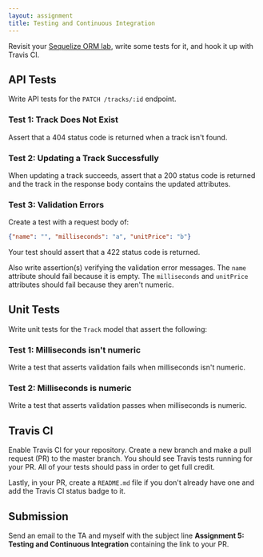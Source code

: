 ```yaml
---
layout: assignment
title: Testing and Continuous Integration
---
```


Revisit your [Sequelize ORM lab](/teaching/2019/labs/sequelize-orm), write some tests for it, and hook it up with Travis CI.

## API Tests

Write API tests for the `PATCH /tracks/:id` endpoint.

### Test 1: Track Does Not Exist

Assert that a 404 status code is returned when a track isn't found.

### Test 2: Updating a Track Successfully

When updating a track succeeds, assert that a 200 status code is returned and the track in the response body contains the updated attributes.

### Test 3: Validation Errors

Create a test with a request body of:

```json
{"name": "", "milliseconds": "a", "unitPrice": "b"}
```

Your test should assert that a 422 status code is returned.

Also write assertion(s) verifying the validation error messages. The `name` attribute should fail because it is empty. The `milliseconds` and `unitPrice` attributes should fail because they aren't numeric.

## Unit Tests

Write unit tests for the `Track` model that assert the following:

### Test 1: Milliseconds isn't numeric

Write a test that asserts validation fails when milliseconds isn't numeric.

### Test 2: Milliseconds is numeric

Write a test that asserts validation passes when milliseconds is numeric.

## Travis CI

Enable Travis CI for your repository. Create a new branch and make a pull request (PR) to the master branch. You should see Travis tests running for your PR. All of your tests should pass in order to get full credit.

Lastly, in your PR, create a `README.md` file if you don't already have one and add the Travis CI status badge to it.

## Submission

Send an email to the TA and myself with the subject line __Assignment 5: Testing and Continuous Integration__ containing the link to your PR.
